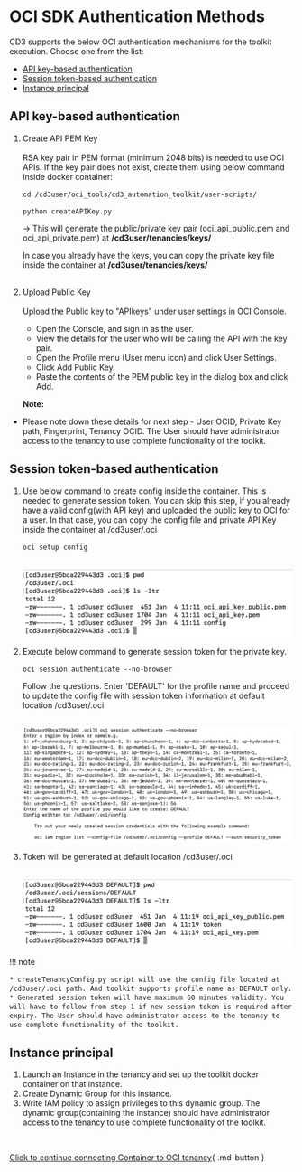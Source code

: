 # OCI SDK Authentication Methods

CD3 supports the below OCI authentication mechanisms for the toolkit execution. Choose one from the list:

- [API key-based authentication](#api-key-based-authentication)
- [Session token-based authentication](#session-token-based-authentication)
- [Instance principal](#instance-principal)

## API key-based authentication

1. Create API PEM Key<br>
   <br>RSA key pair in PEM format (minimum 2048 bits) is needed to use OCI APIs. If the key pair does not exist, create them using below command inside docker container:
      ```
      cd /cd3user/oci_tools/cd3_automation_toolkit/user-scripts/
      ```
      ```
      python createAPIKey.py
      ```
      → This will generate the public/private key pair (oci_api_public.pem and oci_api_private.pem) at **/cd3user/tenancies/keys/**
   
      In case you already have the keys, you can copy the private key file inside the container at **/cd3user/tenancies/keys/**<br>
    <br>

2. Upload Public Key<br>
   <br>
   Upload the Public key to "APIkeys" under user settings in OCI Console.
      -  Open the Console, and sign in as the user.
      -  View the details for the user who will be calling the API with the key pair.
      -  Open the Profile menu (User menu icon) and click User Settings.
      -  Click Add Public Key.
      -  Paste the contents of the PEM public key in the dialog box and click Add.
  
   <b>Note:</b>
   
* Please note down these details for next step - User OCID, Private Key path, Fingerprint, Tenancy OCID. The User should have administrator access to the tenancy to use complete functionality of the toolkit.
   

## Session token-based authentication

1. Use below command to create config inside the container. This is needed to generate session token. You can skip this step, if you already have a valid config(with API key) and uploaded the public key to OCI for a user. In that case, you can copy the config file and private API Key inside the container at /cd3user/.oci

      ```
      oci setup config
      ```  
      <br>

      <img width="509" alt="Screenshot 2024-01-04 at 4 43 08 PM" src="../images/authmechanisms-1.png">
      <br>    

2. Execute below command to generate session token for the private key.

      ```
      oci session authenticate --no-browser
      ``` 

      Follow the questions. Enter 'DEFAULT' for the profile name and proceed to update the config file with session token information at default location /cd3user/.oci

      <br>
      
      <img width="721" alt="Screenshot 2024-01-04 at 4 49 53 PM" src="../images/authmechanisms-2.png">
      <br>

3.  Token will be generated at default location /cd3user/.oci  <br><br>   

      <img width="512" alt="Screenshot 2024-01-04 at 4 55 17 PM" src="../images/authmechanisms-3.png">

!!! note

    * createTenancyConfig.py script will use the config file located at /cd3user/.oci path. And toolkit supports profile name as DEFAULT only.
    * Generated session token will have maximum 60 minutes validity. You will have to follow from step 1 if new session token is required after expiry. The User should have administrator access to the tenancy to use complete functionality of the toolkit.

## Instance principal

1. Launch an Instance in the tenancy and set up the toolkit docker container on that instance.
2. Create Dynamic Group for this instance.
3. Write IAM policy to assign privileges to this dynamic group. The dynamic group(containing the instance) should have administrator access to the tenancy to use complete functionality of the toolkit.


<br>

 [Click to continue connecting Container to OCI tenancy](connect-container-to-oci-tenancy.md){ .md-button } 